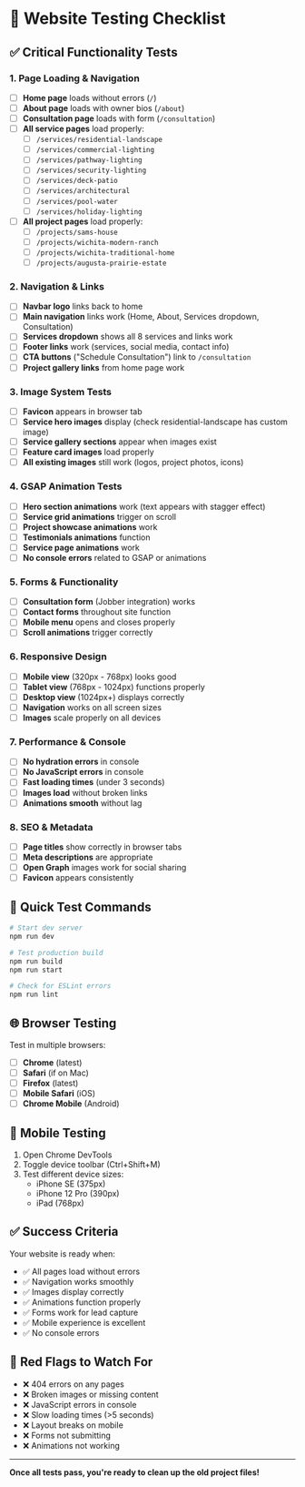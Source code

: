 # 🧪 Website Testing Checklist

## ✅ Critical Functionality Tests

### 1. **Page Loading & Navigation**
- [ ] **Home page** loads without errors (`/`)
- [ ] **About page** loads with owner bios (`/about`)
- [ ] **Consultation page** loads with form (`/consultation`)
- [ ] **All service pages** load properly:
  - [ ] `/services/residential-landscape`
  - [ ] `/services/commercial-lighting`
  - [ ] `/services/pathway-lighting`
  - [ ] `/services/security-lighting`
  - [ ] `/services/deck-patio`
  - [ ] `/services/architectural`
  - [ ] `/services/pool-water`
  - [ ] `/services/holiday-lighting`
- [ ] **All project pages** load properly:
  - [ ] `/projects/sams-house`
  - [ ] `/projects/wichita-modern-ranch`
  - [ ] `/projects/wichita-traditional-home`
  - [ ] `/projects/augusta-prairie-estate`

### 2. **Navigation & Links**
- [ ] **Navbar logo** links back to home
- [ ] **Main navigation** links work (Home, About, Services dropdown, Consultation)
- [ ] **Services dropdown** shows all 8 services and links work
- [ ] **Footer links** work (services, social media, contact info)
- [ ] **CTA buttons** ("Schedule Consultation") link to `/consultation`
- [ ] **Project gallery links** from home page work

### 3. **Image System Tests**
- [ ] **Favicon** appears in browser tab
- [ ] **Service hero images** display (check residential-landscape has custom image)
- [ ] **Service gallery sections** appear when images exist
- [ ] **Feature card images** load properly
- [ ] **All existing images** still work (logos, project photos, icons)

### 4. **GSAP Animation Tests**
- [ ] **Hero section animations** work (text appears with stagger effect)
- [ ] **Service grid animations** trigger on scroll
- [ ] **Project showcase animations** work
- [ ] **Testimonials animations** function
- [ ] **Service page animations** work
- [ ] **No console errors** related to GSAP or animations

### 5. **Forms & Functionality**
- [ ] **Consultation form** (Jobber integration) works
- [ ] **Contact forms** throughout site function
- [ ] **Mobile menu** opens and closes properly
- [ ] **Scroll animations** trigger correctly

### 6. **Responsive Design**
- [ ] **Mobile view** (320px - 768px) looks good
- [ ] **Tablet view** (768px - 1024px) functions properly
- [ ] **Desktop view** (1024px+) displays correctly
- [ ] **Navigation** works on all screen sizes
- [ ] **Images** scale properly on all devices

### 7. **Performance & Console**
- [ ] **No hydration errors** in console
- [ ] **No JavaScript errors** in console
- [ ] **Fast loading times** (under 3 seconds)
- [ ] **Images load** without broken links
- [ ] **Animations smooth** without lag

### 8. **SEO & Metadata**
- [ ] **Page titles** show correctly in browser tabs
- [ ] **Meta descriptions** are appropriate
- [ ] **Open Graph** images work for social sharing
- [ ] **Favicon** appears consistently

## 🔧 Quick Test Commands

```bash
# Start dev server
npm run dev

# Test production build
npm run build
npm run start

# Check for ESLint errors
npm run lint
```

## 🌐 Browser Testing

Test in multiple browsers:
- [ ] **Chrome** (latest)
- [ ] **Safari** (if on Mac)
- [ ] **Firefox** (latest)
- [ ] **Mobile Safari** (iOS)
- [ ] **Chrome Mobile** (Android)

## 📱 Mobile Testing

1. Open Chrome DevTools
2. Toggle device toolbar (Ctrl+Shift+M)
3. Test different device sizes:
   - iPhone SE (375px)
   - iPhone 12 Pro (390px)
   - iPad (768px)

## ✅ Success Criteria

Your website is ready when:
- ✅ All pages load without errors
- ✅ Navigation works smoothly
- ✅ Images display correctly
- ✅ Animations function properly
- ✅ Forms work for lead capture
- ✅ Mobile experience is excellent
- ✅ No console errors

## 🚨 Red Flags to Watch For

- ❌ 404 errors on any pages
- ❌ Broken images or missing content
- ❌ JavaScript errors in console
- ❌ Slow loading times (>5 seconds)
- ❌ Layout breaks on mobile
- ❌ Forms not submitting
- ❌ Animations not working

---

**Once all tests pass, you're ready to clean up the old project files!**